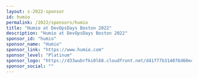```yaml
---
layout: s-2022-sponsor
id: humio
permalink: /2022/sponsors/humio
title: "Humio at DevOpsDays Boston 2022"
description: "Humio at DevOpsDays Boston 2022"
sponsor_id: "humio"
sponsor_name: "Humio"
sponsor_link: "https://www.humio.com"
sponsor_level: "Platinum"
sponsor_logo: "https://d33wubrfki0l68.cloudfront.net/d41f77b314076d60ec14048716a52a369b35f4ee/ebe64/img/sponsors/humio.png"
sponsor_social: ""
---
```

  
